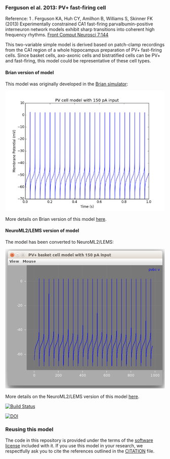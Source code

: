 ### Ferguson el al. 2013: PV+ fast-firing cell

Reference:
1 . Ferguson KA, Huh CY, Amilhon B, Williams S, Skinner FK (2013) Experimentally constrained CA1 fast-firing parvalbumin-positive interneuron network models exhibit sharp transitions into coherent high frequency rhythms. [Front Comput Neurosci 7:144](http://journal.frontiersin.org/article/10.3389/fncom.2013.00144/abstract)

This two-variable simple model is derived based on patch-clamp recordings from the CA1 region of a whole hippocampus preparation of PV+ fast-firing cells. Since basket cells, axo-axonic cells and bistratified cells can be PV+ and fast-firing, this model could be representative of these cell types. 

#### Brian version of model

This model was originally developed in the [Brian simulator](http://briansimulator.org/):

![](https://raw.githubusercontent.com/OpenSourceBrain/FergusonEtAl2013-PVFastFiringCell/master/Brian/PV%2BBC.png)

More details on Brian version of this model [here](https://github.com/OpenSourceBrain/FergusonEtAl2013-PVFastFiringCell/tree/master/Brian).

#### NeuroML2/LEMS version of model

The model has been converted to NeuroML2/LEMS:

![](https://raw.githubusercontent.com/OpenSourceBrain/FergusonEtAl2013-PVFastFiringCell/master/NeuroML2/PVBC.png)

More details on the NeuroML2/LEMS version of this model [here](https://github.com/OpenSourceBrain/FergusonEtAl2013-PVFastFiringCell/tree/master/NeuroML2).

[![Build Status](https://travis-ci.com/OpenSourceBrain/FergusonEtAl2013-PVFastFiringCell.svg?branch=master)](https://travis-ci.com/OpenSourceBrain/FergusonEtAl2013-PVFastFiringCell)

[![DOI](https://www.zenodo.org/badge/42884108.svg)](https://www.zenodo.org/badge/latestdoi/42884108)

### Reusing this model

The code in this repository is provided under the terms of the [software license](LICENSE) included with it. If you use this model in your research, we respectfully ask you to cite the references outlined in the [CITATION](CITATION.md) file.
